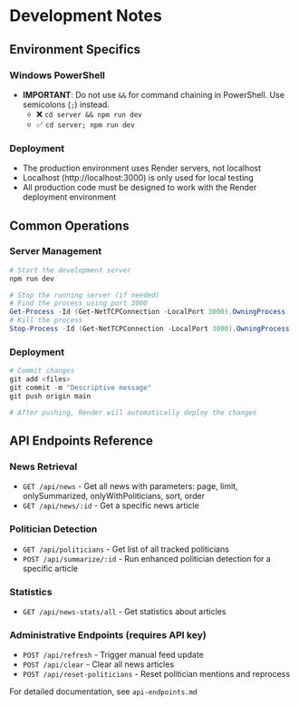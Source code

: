 # Development Notes

## Environment Specifics

### Windows PowerShell
- **IMPORTANT**: Do not use `&&` for command chaining in PowerShell. Use semicolons (`;`) instead.
  - ❌ `cd server && npm run dev` 
  - ✅ `cd server; npm run dev`

### Deployment
- The production environment uses Render servers, not localhost
- Localhost (http://localhost:3000) is only used for local testing
- All production code must be designed to work with the Render deployment environment

## Common Operations

### Server Management
```powershell
# Start the development server
npm run dev

# Stop the running server (if needed)
# Find the process using port 3000
Get-Process -Id (Get-NetTCPConnection -LocalPort 3000).OwningProcess
# Kill the process
Stop-Process -Id (Get-NetTCPConnection -LocalPort 3000).OwningProcess
```

### Deployment
```powershell
# Commit changes
git add <files>
git commit -m "Descriptive message"
git push origin main

# After pushing, Render will automatically deploy the changes
```

## API Endpoints Reference

### News Retrieval
- `GET /api/news` - Get all news with parameters: page, limit, onlySummarized, onlyWithPoliticians, sort, order
- `GET /api/news/:id` - Get a specific news article

### Politician Detection
- `GET /api/politicians` - Get list of all tracked politicians
- `POST /api/summarize/:id` - Run enhanced politician detection for a specific article

### Statistics
- `GET /api/news-stats/all` - Get statistics about articles

### Administrative Endpoints (requires API key)
- `POST /api/refresh` - Trigger manual feed update
- `POST /api/clear` - Clear all news articles
- `POST /api/reset-politicians` - Reset politician mentions and reprocess

For detailed documentation, see `api-endpoints.md` 